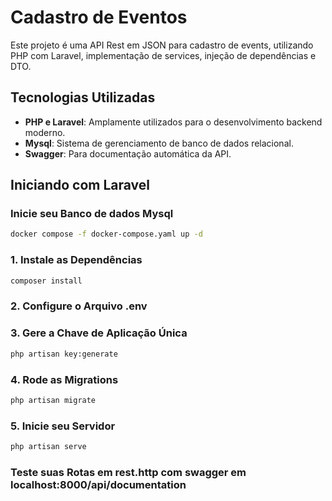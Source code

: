 # Cadastro de Eventos

Este projeto é uma API Rest em JSON para cadastro de events, utilizando PHP com Laravel, implementação de services, injeção de dependências e DTO.

## Tecnologias Utilizadas

- **PHP e Laravel**: Amplamente utilizados para o desenvolvimento backend moderno.
- **Mysql**: Sistema de gerenciamento de banco de dados relacional.
- **Swagger**: Para documentação automática da API.

## Iniciando com Laravel

### Inicie seu Banco de dados Mysql

```sh
docker compose -f docker-compose.yaml up -d
```

### 1. Instale as Dependências

```sh
composer install
```

### 2. Configure o Arquivo .env

### 3. Gere a Chave de Aplicação Única

```sh
php artisan key:generate
```

### 4. Rode as Migrations

```sh
php artisan migrate
```

### 5. Inicie seu Servidor

```sh
php artisan serve
```

### Teste suas Rotas em rest.http com swagger em localhost:8000/api/documentation